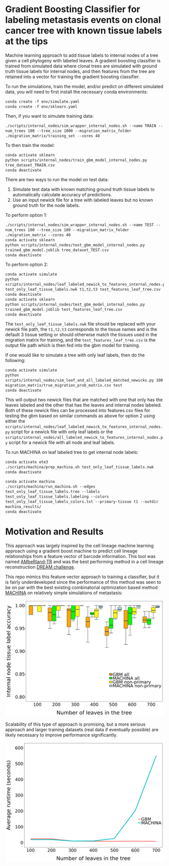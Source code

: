 # Gradient Boosting Classifier for labeling metastasis events on clonal cancer tree with known tissue labels at the tips
Machine learning approach to add tissue labels to internal nodes of a tree given a cell phylogeny with labeled leaves. A gradient boosting classifier is trained from simulated data where clonal trees are simulated with ground truth tissue labels for internal nodes, and then features from the tree are retained into a vector for training the gradient boosting classifier.

To run the simulations, train the model, and/or predict on different simulated data, you will need to first install the necessary conda environments:

```
conda create -f env/simulate.yaml
conda create -f env/sklearn.yaml
```

Then, if you want to simulate training data:
```
./scripts/internal_nodes/sim_wrapper_internal_nodes.sh --name TRAIN --num_trees 100 --tree_size 1000 --migration_matrix_folder ./migration_matrix/training_set --cores 40
```

To then train the model:
```
conda activate sklearn
python scripts/internal_nodes/train_gbm_model_internal_nodes.py tree_dataset_TRAIN.csv 
conda deactivate
```

There are two ways to run the model on test data:

1. Simulate test data with known matching ground truth tissue labels to automatically calculate accuracy of predictions.
2. Use an input newick file for a tree with labeled leaves but no known ground truth for the node labels.

To perform option 1:
```
./scripts/internal_nodes/sim_wrapper_internal_nodes.sh --name TEST --num_trees 100 --tree_size 100 --migration_matrix_folder ./migration_matrix --cores 40
conda activate sklearn
python scripts/internal_nodes/test_gbm_model_internal_nodes.py trained_gbm_model.joblib tree_dataset_TEST.csv
conda deactivate
```

To perform option 2:
```
conda activate simulate
python scripts/internal_nodes/leaf_labeled_newick_to_features_internal_nodes.py test_only_leaf_tissue_labels.nwk t1,t2,t3 test_features_leaf_tree.csv
conda deactivate
conda activate sklearn
python scripts/internal_nodes/test_gbm_model_internal_nodes.py trained_gbm_model.joblib test_features_leaf_tree.csv
conda deactivate
```

The `test_only_leaf_tissue_labels.nwk` file should be replaced with your newick file path, the `t1,t2,t3` corresponds to the tissue names and is the default 3 tissue setting or should otherwise match the tissues used in the migration matrix for training, and the `test_features_leaf_tree.csv` is the output file path which is then fed into the gbm model for training.

If one would like to simulate a tree with only leaf labels, then do the following:
```
conda activate simulate
python scripts/internal_nodes/sim_leaf_and_all_labeled_matched_newicks.py 100 migration_matrix/true_migration_prob_matrix.csv test
conda deactivate
```

This will output two newick files that are matched with one that only has the leaves labeled and the other that has the leaves and internal nodes labeled. Both of these newick files can be processed into features csv files for testing the gbm based on similar commands as above for option 2 using either the `scripts/internal_nodes/leaf_labeled_newick_to_features_internal_nodes.py` script for a newick file with only leaf labels or the `scripts/internal_nodes/all_labeled_newick_to_features_internal_nodes.py` script for a newick file with all node and leaf labels.


To run MACHINA on leaf labeled tree to get internal node labels:
```
conda activate ete3
./scripts/machina/prep_machina.sh test_only_leaf_tissue_labels.nwk
conda deactivate
```

```
conda activate machina
./scripts/machina/run_machina.sh --edges test_only_leaf_tissue_labels.tree --labels test_only_leaf_tissue_labels.labeling --colors test_only_leaf_tissue_labels_colors.txt --primary-tissue t1 --outdir machina_results/
conda deactivate
```

# Motivation and Results

This approach was largely inspired by the cell lineage machine learning approach using a gradient boost machine to predict cell lineage relationships from a feature vector of barcode information. This tool was named [AMbeRland-TR](https://academic.oup.com/nargab/article/5/3/lqad077/7246553) and was the best performing method in a cell lineage reconstruction [DREAM challenge](https://www.sciencedirect.com/science/article/pii/S2405471221001940).

This repo mimics this feature vector approach to training a classifier, but it is fairly underdeveloped since the performance of this method was seen to be on par with the best existing combinatorial optimization based method [MACHINA](https://github.com/raphael-group/machina) on relatively simple simulations of metastasis:

![Alt text](/results/range_sizes_trueMM_parallel_compare_gbm_machina_11_14_23/accuracy_gbm_machina.png?raw=true "Performance of this GBM approach compared to MACHINA.")

Scalability of this type of approach is promising, but a more serious approach and larger training datasets (real data if eventually possible) are likely necessary to improve performance significantly.

![Alt text](/results/range_sizes_trueMM_parallel_compare_gbm_machina_11_14_23/time_plot.png?raw=true "Runtime for this GBM approach compared to MACHINA as a function of the number of tips in the clone tree.")



